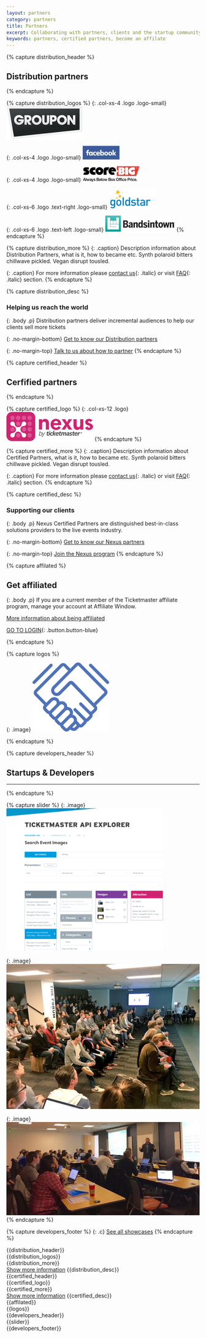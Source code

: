 ```yaml
---
layout: partners
category: partners
title: Partners
excerpt: Collaborating with partners, clients and the startup community to build experiences that delight fans everywhere.
keywords: partners, certified partners, become an affilate
---
```


{% capture distribution_header %}
## Distribution partners
{% endcapture %}

{% capture distribution_logos %}
{: .col-xs-4 .logo .logo-small}
[![Groupon](/assets/img/partners/groupon-logo.png)](#)

{: .col-xs-4 .logo .logo-small}
[![Facebook](/assets/img/partners/logos/new-facebook-logo-2015-400-x-400.png)](#)

{: .col-xs-4 .logo .logo-small}
[![Scorebig](/assets/img/partners/logos/score-big-logo.png)](#)

{: .col-xs-6 .logo .text-right .logo-small}
[![Goldstar](/assets/img/partners/logos/goldstar-logo-blue-on-white-small.png)](#)

{: .col-xs-6 .logo .text-left .logo-small}
[![Bandsintown](/assets/img/partners/logos/bandsintown-logo-black-w-bounding-box@2x.png)](#)
{% endcapture %}

{% capture distribution_more %}
{: .caption}
Description information about Distribution Partners, what is it, how to became etc. Synth polaroid bitters chillwave pickled. Vegan disrupt tousled.

{: .caption}
For more information please [contact us](mailto:distributedcommerce@ticketmaster.com){: .italic} or visit [FAQ](/support/faq){: .italic} section.
{% endcapture %}

{% capture distribution_desc %}
### Helping us reach the world

{: .body .p}
Distribution partners deliver incremental audiences to help our clients sell more tickets

{: .no-margin-bottom}
[Get to know our Distribution partners](/partners/distribution-partners/)

{: .no-margin-top}
[Talk to us about how to partner](mailto:distributedcommerce@ticketmaster.com)
{% endcapture %}


{% capture certified_header %}
## Cerfified partners
{% endcapture %}

{% capture certified_logo %}
{: .col-xs-12 .logo}
[![Nexus](/assets/img/partners/nexus-logo.png)](/certified-partners/nexus/)
{% endcapture %}

{% capture certified_more %}
{: .caption}
Description information about Certified Partners, what is it, how to became etc. Synth polaroid bitters chillwave pickled. Vegan disrupt tousled.

{: .caption}
For more information please [contact us](mailto:distributedcommerce@ticketmaster.com){: .italic} or visit [FAQ](/support/faq){: .italic} section.
{% endcapture %}

{% capture certified_desc %}
### Supporting our clients

{: .body .p}
Nexus Certified Partners are distinguished best-in-class solutions providers to the live events industry.

{: .no-margin-bottom}
[Get to know our Nexus partners](/partners/certified-partners/)

{: .no-margin-top}
[Join the Nexus program](/products-and-docs/under-development/)
{% endcapture %}


{% capture affilated %}

## Get affiliated

{: .body .p}
If you are a current member of the Ticketmaster affiliate program, manage your account at Affiliate Window.

[More information about being affiliated](/support/faq/#affiliates-a)

[GO TO LOGIN](https://darwin.affiliatewindow.com/login){: .button.button-blue}

{% endcapture %}


{% capture logos %}

{: .image}
![Hands](/assets/img/partners/ic-hands.svg)

{% endcapture %}


{% capture developers_header %}
## Startups &amp; Developers

----
{% endcapture %}

{% capture slider %}
{: .image}
![ApiExplorer](/assets/img/partners/bitmap.png)

{: .image}
![DevJam2](/assets/img/events/devjam2.jpg)

{: .image}
![DevJam1](/assets/img/events/devjam.jpg)
{% endcapture %}

{% capture developers_footer %}
{: .c}
[See all showcases](/partners/startups-and-developers/)
{% endcapture %}


<div class="row parnters">
  <div class="row-container row-partners">
    <div class="col-xs-12 col-md-12">
<div class="col-xs-12 col-md-6" markdown="1">
{{distribution_header}}
<div class="image">
<div class="logo-container" markdown="1">
{{distribution_logos}}
<div class="clearfix"></div>
</div>
</div>
<div class="show-more" markdown="1">
{{distribution_more}}
</div>
<a href="#" class="show-more-link">Show more information</a>
{{distribution_desc}}
</div>
<div class="col-xs-12 col-md-6" markdown="1">
{{certified_header}}
<div class="image">
<div class="logo-container" markdown="1">
{{certified_logo}}
<div class="clearfix"></div>
</div>
</div>
<div class="show-more">
<div markdown="1">
{{certified_more}}
</div>
</div>
<a href="#" class="show-more-link">Show more information</a>
{{certified_desc}}
</div>
    </div>
  </div>
</div>

<div class="slice-left partn slice-top-left slice-bottom-left xs-center">
    <div class="row">
        <div class="row-container row-affilate">
<div class="col-xs-12 col-sm-7" markdown="1">
{{affilated}}
</div>
<div class="col-xs-12 col-sm-5 pics" markdown="1">
{{logos}}
</div>
        </div>
    </div>
</div>

<div class="row developers">
  <div class="row-container row-developers">
<div class="x3-margin-bottom col-xs-12" markdown="1">
{{developers_header}}
</div>
<div id="slider" class="col-xs-12" markdown="1">
{{slider}}
</div>
<div class="col-xs-12 col-md-12" markdown="1">
{{developers_footer}}
</div>
  </div>
</div>
